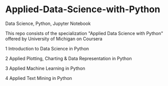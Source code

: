 # Applied-Data-Science-with-Python
Data Science, Python, Jupyter Notebook

This repo consists of the specialization "Applied Data Science with Python" offered by University of Michigan on Coursera

1 Introduction to Data Science in Python

2 Applied Plotting, Charting & Data Representation in Python

3 Applied Machine Learning in Python

4 Applied Text Mining in Python
